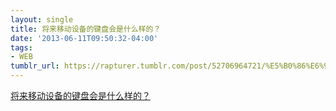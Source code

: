 ```yaml
---
layout: single
title: 将来移动设备的键盘会是什么样的？
date: '2013-06-11T09:50:32-04:00'
tags:
- WEB
tumblr_url: https://rapturer.tumblr.com/post/52706964721/%E5%B0%86%E6%9D%A5%E7%A7%BB%E5%8A%A8%E8%AE%BE%E5%A4%87%E7%9A%84%E9%94%AE%E7%9B%98%E4%BC%9A%E6%98%AF%E4%BB%80%E4%B9%88%E6%A0%B7%E7%9A%84
---
```

[将来移动设备的键盘会是什么样的？](http://www.36kr.com/p/203903.html)  
